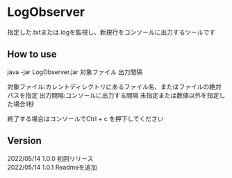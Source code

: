# LogObserver
指定した.txtまたは.logを監視し、新規行をコンソールに出力するツールです

## How to use
java -jar LogObserver.jar 対象ファイル 出力間隔

対象ファイル:カレントディレクトリにあるファイル名、またはファイルの絶対パスを指定
出力間隔:コンソールに出力する間隔 未指定または数値以外を指定した場合1秒

終了する場合はコンソールでCtrl + c を押下してください

## Version
2022/05/14 1.0.0 初回リリース  
2022/05/14 1.0.1 Readmeを追加  
